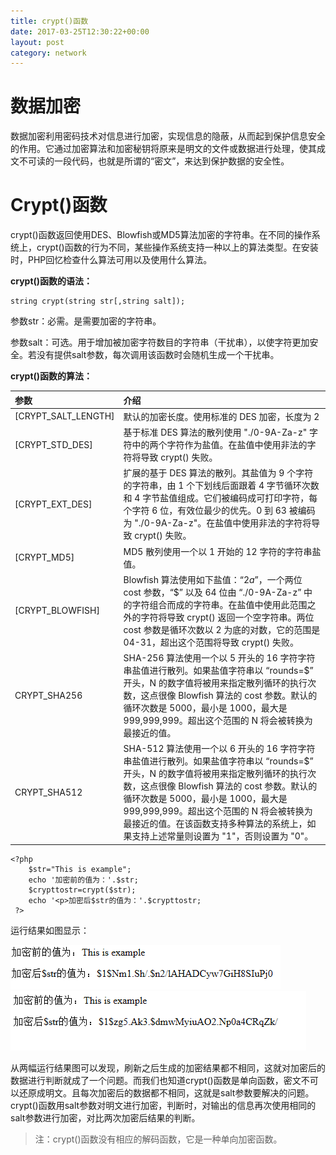 ```yaml
---
title: crypt()函数
date: 2017-03-25T12:30:22+00:00
layout: post
category: network
---
```


# 数据加密

数据加密利用密码技术对信息进行加密，实现信息的隐蔽，从而起到保护信息安全的作用。它通过加密算法和加密秘钥将原来是明文的文件或数据进行处理，使其成文不可读的一段代码，也就是所谓的“密文”，来达到保护数据的安全性。

# Crypt()函数

crypt()函数返回使用DES、Blowfish或MD5算法加密的字符串。在不同的操作系统上，crypt()函数的行为不同，某些操作系统支持一种以上的算法类型。在安装时，PHP回忆检查什么算法可用以及使用什么算法。

**crypt()函数的语法：**

```
string crypt(string str[,string salt]);
```

参数str：必需。是需要加密的字符串。

参数salt：可选。用于增加被加密字符数目的字符串（干扰串），以使字符更加安全。若没有提供salt参数，每次调用该函数时会随机生成一个干扰串。

**crypt()函数的算法：**

| 参数  | 介绍  |
| :------------ | :------------ |
| [CRYPT_SALT_LENGTH]  | 默认的加密长度。使用标准的 DES 加密，长度为 2  |
| [CRYPT_STD_DES] | 基于标准 DES 算法的散列使用 "./0-9A-Za-z" 字符中的两个字符作为盐值。在盐值中使用非法的字符将导致 crypt() 失败。  |
| [CRYPT_EXT_DES]  |  扩展的基于 DES 算法的散列。其盐值为 9 个字符的字符串，由 1 个下划线后面跟着 4 字节循环次数和 4 字节盐值组成。它们被编码成可打印字符，每个字符 6 位，有效位最少的优先。0 到 63 被编码为 "./0-9A-Za-z"。在盐值中使用非法的字符将导致 crypt() 失败。 |
| [CRYPT_MD5]  | MD5 散列使用一个以 $1$ 开始的 12 字符的字符串盐值。  |
| [CRYPT_BLOWFISH]   | Blowfish 算法使用如下盐值：“$2a$”，一个两位 cost 参数，“$” 以及 64 位由 “./0-9A-Za-z” 中的字符组合而成的字符串。在盐值中使用此范围之外的字符将导致 crypt() 返回一个空字符串。两位 cost 参数是循环次数以 2 为底的对数，它的范围是 04-31，超出这个范围将导致 crypt() 失败。  |
| CRYPT_SHA256  | SHA-256 算法使用一个以 $5$ 开头的 16 字符字符串盐值进行散列。如果盐值字符串以 “rounds=<N>$” 开头，N 的数字值将被用来指定散列循环的执行次数，这点很像 Blowfish 算法的 cost 参数。默认的循环次数是 5000，最小是 1000，最大是 999,999,999。超出这个范围的 N 将会被转换为最接近的值。  |
| CRYPT_SHA512 | SHA-512 算法使用一个以 $6$ 开头的 16 字符字符串盐值进行散列。如果盐值字符串以 “rounds=<N>$” 开头，N 的数字值将被用来指定散列循环的执行次数，这点很像 Blowfish 算法的 cost 参数。默认的循环次数是 5000，最小是 1000，最大是 999,999,999。超出这个范围的 N 将会被转换为最接近的值。在该函数支持多种算法的系统上，如果支持上述常量则设置为 "1"，否则设置为 "0"。|



```
<?php
    $str="This is example";  
    echo '加密前的值为：'.$str;
    $crypttostr=crypt($str);
    echo '<p>加密后$str的值为：'.$crypttostr;
 ?>

```
运行结果如图显示：

![](/pics/2017/03/742738-20160101133811354-215165089.png)
![](/pics/2017/03/742738-20160101133921964-1414775621.png)



从两幅运行结果图可以发现，刷新之后生成的加密结果都不相同，这就对加密后的数据进行判断就成了一个问题。而我们也知道crypt()函数是单向函数，密文不可以还原成明文。且每次加密后的数据都不相同，这就是salt参数要解决的问题。crypt()函数用salt参数对明文进行加密，判断时，对输出的信息再次使用相同的salt参数进行加密，对比两次加密后结果的判断。

> 注：crypt()函数没有相应的解码函数，它是一种单向加密函数。
